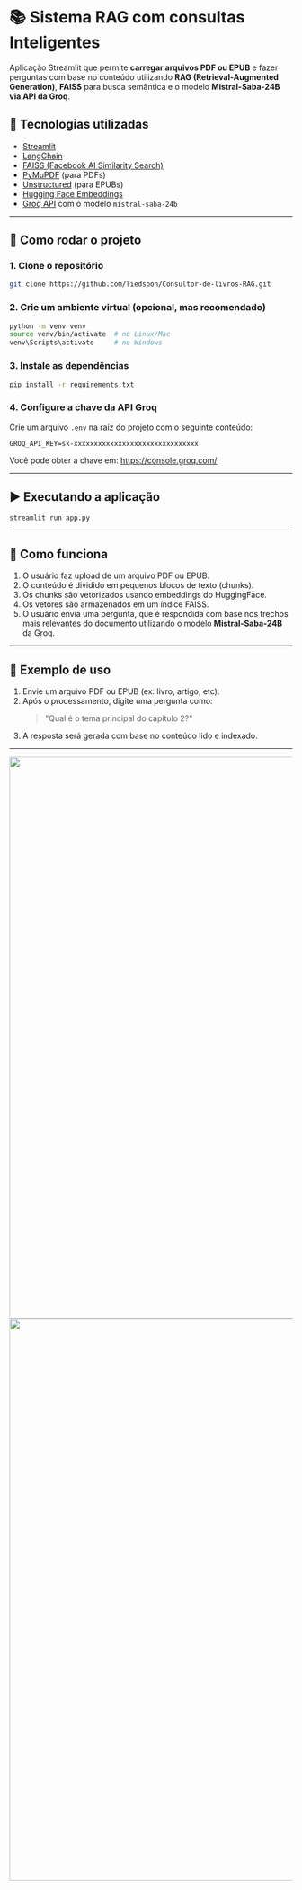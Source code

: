 # 📚 Sistema RAG com consultas Inteligentes

Aplicação Streamlit que permite **carregar arquivos PDF ou EPUB** e fazer perguntas com base no conteúdo utilizando **RAG (Retrieval-Augmented Generation)**, **FAISS** para busca semântica e o modelo **Mistral-Saba-24B via API da Groq**.

## 🔧 Tecnologias utilizadas

- [Streamlit](https://streamlit.io/)
- [LangChain](https://www.langchain.com/)
- [FAISS (Facebook AI Similarity Search)](https://github.com/facebookresearch/faiss)
- [PyMuPDF](https://pymupdf.readthedocs.io/en/latest/) (para PDFs)
- [Unstructured](https://github.com/Unstructured-IO/unstructured) (para EPUBs)
- [Hugging Face Embeddings](https://huggingface.co/sentence-transformers/all-MiniLM-L6-v2)
- [Groq API](https://console.groq.com/) com o modelo `mistral-saba-24b`

---

## 🚀 Como rodar o projeto

### 1. Clone o repositório

```bash
git clone https://github.com/liedsoon/Consultor-de-livros-RAG.git
```

### 2. Crie um ambiente virtual (opcional, mas recomendado)

```bash
python -m venv venv
source venv/bin/activate  # no Linux/Mac
venv\Scripts\activate     # no Windows
```

### 3. Instale as dependências

```bash
pip install -r requirements.txt
```

### 4. Configure a chave da API Groq

Crie um arquivo `.env` na raiz do projeto com o seguinte conteúdo:

```env
GROQ_API_KEY=sk-xxxxxxxxxxxxxxxxxxxxxxxxxxxxxxx
```

Você pode obter a chave em: https://console.groq.com/

---

## ▶️ Executando a aplicação

```bash
streamlit run app.py
```

---

## 🧠 Como funciona

1. O usuário faz upload de um arquivo PDF ou EPUB.
2. O conteúdo é dividido em pequenos blocos de texto (chunks).
3. Os chunks são vetorizados usando embeddings do HuggingFace.
4. Os vetores são armazenados em um índice FAISS.
5. O usuário envia uma pergunta, que é respondida com base nos trechos mais relevantes do documento utilizando o modelo **Mistral-Saba-24B** da Groq.

---

## 📎 Exemplo de uso

1. Envie um arquivo PDF ou EPUB (ex: livro, artigo, etc).
2. Após o processamento, digite uma pergunta como:
   > "Qual é o tema principal do capítulo 2?"
3. A resposta será gerada com base no conteúdo lido e indexado.

---
<div align="center">
<img src="https://github.com/user-attachments/assets/e1ca8ebc-bd55-4914-8a3d-47e3457a048d" width="1000px" />
<img src="https://github.com/user-attachments/assets/eb8365ef-5c47-435e-8140-a42f0c956426" width="1000px" />
</div>
